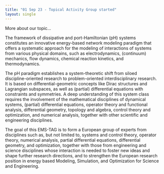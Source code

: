 ```yaml
---
title: "01 Sep 23 - Topical Activity Group started"
layout: single
---
```

More about our topic...


The framework of dissipative and port-Hamiltonian (pH) systems constitutes an innovative energy-based network modeling paradigm that offers a systematic approach for the modeling of interactions of systems from various physical domains, such as electrodynamics, (continuum) mechanics, flow dynamics, chemical reaction kinetics, and thermodynamics.

The pH paradigm establishes a system-theoretic shift from siloed discipline-oriented research to problem-oriented interdisciplinary research. It is based on differential-geometric concepts like Dirac structures and Lagrangian subspaces, as well as (partial) differential equations with constraints and symmetries. A deep understanding of this system class requires the involvement of the mathematical disciplines of dynamical systems, (partial) differential equations, operator theory and functional analysis, differential geometry, topology and algebra, control theory and optimization, and numerical analysis, together with other scientific and engineering disciplines.

The goal of this EMS-TAG is to form a European group of experts from disciplines such as, but not limited to, systems and control theory, operator theory, numerical analysis, partial differential equations, differential geometry, and optimization, together with those from engineering and science disciplines whose interaction is needed to foster new ideas and shape further research directions, and to strengthen the European research position in energy based Modeling, Simulation, and Optimization for Science and Engineering.





